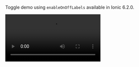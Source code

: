 Toggle demo using `enableOnOffLabels` available in Ionic 6.2.0.

<video src="https://user-images.githubusercontent.com/13732623/180304012-c508936b-355e-48eb-a64d-11275ace9323.mp4"></video>
